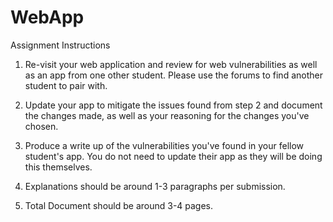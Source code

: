 # WebApp
Assignment Instructions
1. Re-visit your web application and review for web vulnerabilities as well as an app from one other student. Please use the forums to find another student to pair with. 

2. Update your app to mitigate the issues found from step 2 and document the changes made, as well as your reasoning for the changes you've chosen. 

3. Produce a write up of the vulnerabilities you've found in your fellow student's app. You do not need to update their app as they will be doing this themselves. 

4. Explanations should be around 1-3 paragraphs per submission.

5. Total Document should be around 3-4 pages.
